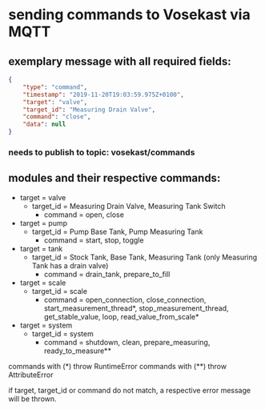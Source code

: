 # sending commands to Vosekast via MQTT

## exemplary message with all required fields:

```json
{
	"type": "command",
	"timestamp": "2019-11-20T19:03:59.975Z+0100",
	"target": "valve",
	"target_id": "Measuring Drain Valve",
	"command": "close",
	"data": null
} 
```
### needs to publish to topic: vosekast/commands

## modules and their respective commands:

* target = valve
    * target_id = Measuring Drain Valve, Measuring Tank Switch
        * command = open, close
* target = pump
    * target_id = Pump Base Tank, Pump Measuring Tank
        * command = start, stop, toggle
* target = tank
    * target_id = Stock Tank, Base Tank, Measuring Tank (only Measuring Tank has a drain valve)
        * command = drain_tank, prepare_to_fill
* target = scale
    * target_id = scale
        * command = open_connection, close_connection, start_measurement_thread*, stop_measurement_thread, get_stable_value, loop, read_value_from_scale*
* target = system
    * target_id = system
        * command = shutdown, clean, prepare_measuring, ready_to_measure**

commands with (*) throw RuntimeError
commands with (**) throw AttributeError

if target, target_id or command do not match, a respective error message will be thrown.